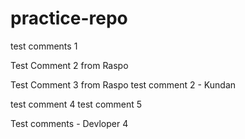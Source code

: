 # practice-repo
test comments 1

Test Comment 2 from Raspo

Test Comment 3 from Raspo
test comment 2 - Kundan

test comment 4
test comment 5

Test comments - Devloper 4

